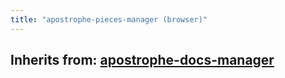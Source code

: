 ```yaml
---
title: "apostrophe-pieces-manager (browser)"
---
```

## Inherits from: [apostrophe-docs-manager](../apostrophe-docs/browser-apostrophe-docs-manager.html)

